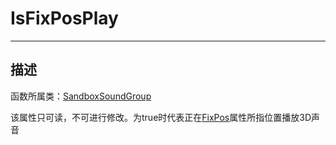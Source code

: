 # IsFixPosPlay

-----------------------------------------------------------------------------------------
## 描述

函数所属类：[SandboxSoundGroup](/Api/Class/Sound/SandboxSoundGroup.md)

该属性只可读，不可进行修改。为true时代表正在[FixPos]()属性所指位置播放3D声音


